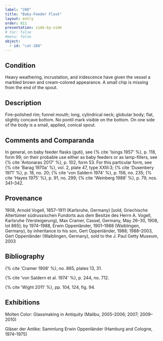 ```yaml
---
label: "288"
title: "Baby-Feeder Flask"
layout: entry
order: 811
presentation: side-by-side
# toc: false
#menu: false 
object:
  - id: "cat-288"
---
```


## Condition

Heavy weathering, incrustation, and iridescence have given the vessel a marbled brown and cream-colored appearance. A small chip is missing from the end of the spout.

## Description

Fire-polished rim; funnel mouth; long, cylindrical neck; globular body; flat, slightly concave bottom. No pontil mark visible on the bottom. On one side of the body is a small, applied, conical spout.

## Comments and Comparanda

In general, on baby feeder flasks (guti), see {% cite 'Isings 1957' %}, p. 118, form 99; on their probable use either as baby feeders or as lamp-fillers, see {% cite 'Antonaras 2017' %}, p. 102, form 53. For this particular form, see {% cite 'Barag 1970a' %}, vol. 2, plate 47, type XXIII:3; {% cite 'Dusenbery 1971' %}, p. 18, no. 20; {% cite 'von Saldern 1974' %}, p. 156, no. 235; {% cite 'Hayes 1975' %}, p. 91, no. 299; {% cite 'Weinberg 1988' %}, p. 79, nos. 341–342.

## Provenance

1908, Arnold Vogell, 1857–1911 (Karlsruhe, Germany) [sold, Griechische Altertümer südrussischen Fundorts aus dem Besitze des Herrn A. Vogell, Karlsruhe (Versteigerung), Max Cramer, Cassel, Germany, May 26–30, 1908, lot 865]; by 1974–1988, Erwin Oppenländer, 1901–1988 (Waiblingen, Germany), by inheritance to his son, Gert Oppenländer, 1988; 1988–2003, Gert Oppenländer (Waiblingen, Germany), sold to the J. Paul Getty Museum, 2003

## Bibliography

{% cite 'Cramer 1908' %}, no. 865, plates 13, 31.

{% cite 'von Saldern et al. 1974' %}, p. 244, no. 712.

{% cite 'Wight 2011' %}, pp. 104, 124, fig. 94.

## Exhibitions

Molten Color: Glassmaking in Antiquity (Malibu, 2005–2006; 2007; 2009–2010)

Gläser der Antike: Sammlung Erwin Oppenländer (Hamburg and Cologne, 1974–1975)